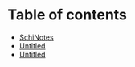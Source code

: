 # Table of contents

* [SchiNotes](README.md)
* [Untitled](untitled.md)
* [Untitled](untitled-1.md)

